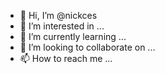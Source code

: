 - 👋 Hi, I’m @nickces
- 👀 I’m interested in ...
- 🌱 I’m currently learning ...
- 💞️ I’m looking to collaborate on ...
- 📫 How to reach me ...

<!---
nickces/nickces is a ✨ special ✨ repository because its `README.md` (this file) appears on your GitHub profile.
You can click the Preview link to take a look at your changes.
--->
